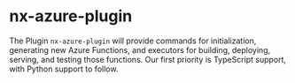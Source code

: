 # nx-azure-plugin
The Plugin `nx-azure-plugin` will provide commands for initialization, generating new Azure Functions, and executors for building, deploying, serving, and testing those functions. Our first priority is TypeScript support, with Python support to follow.
